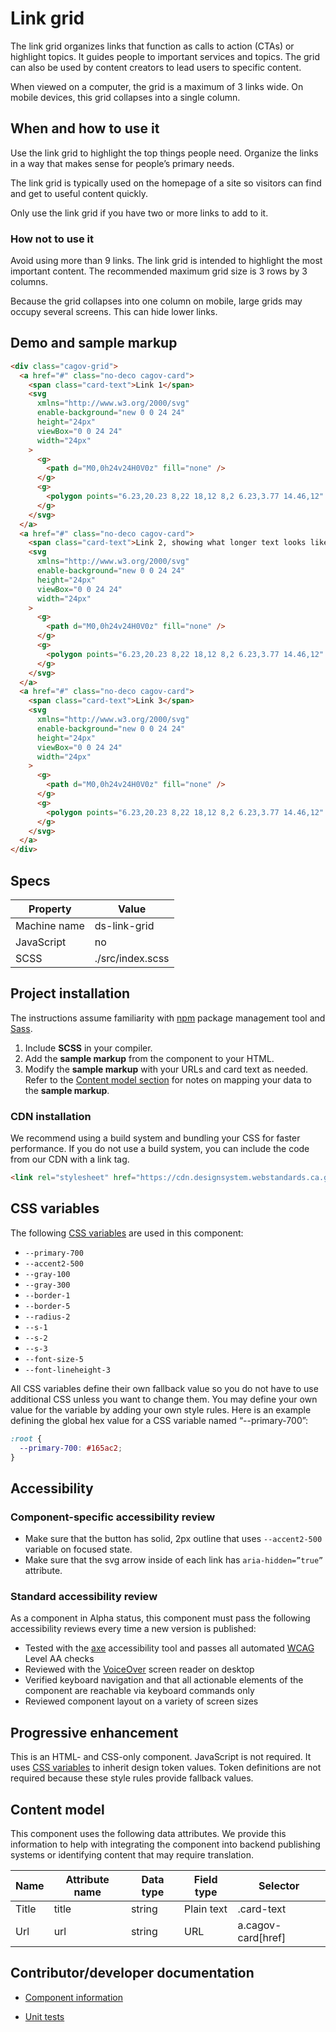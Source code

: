 # Link grid

The link grid organizes links that function as calls to action (CTAs) or highlight topics. It guides people to important services and topics. The grid can also be used by content creators to lead users to specific content.

When viewed on a computer, the grid is a maximum of 3 links wide. On mobile devices, this grid collapses into a single column.

## When and how to use it

Use the link grid to highlight the top things people need. Organize the links in a way that makes sense for people’s primary needs.

The link grid is typically used on the homepage of a site so visitors can find and get to useful content quickly.

Only use the link grid if you have two or more links to add to it.

### How not to use it

Avoid using more than 9 links. The link grid is intended to highlight the most important content. The recommended maximum grid size is 3 rows by 3 columns.

Because the grid collapses into one column on mobile, large grids may occupy several screens. This can hide lower links.

## Demo and sample markup

<html-preview>

```html preview
<div class="cagov-grid">
  <a href="#" class="no-deco cagov-card">
    <span class="card-text">Link 1</span>
    <svg
      xmlns="http://www.w3.org/2000/svg"
      enable-background="new 0 0 24 24"
      height="24px"
      viewBox="0 0 24 24"
      width="24px"
    >
      <g>
        <path d="M0,0h24v24H0V0z" fill="none" />
      </g>
      <g>
        <polygon points="6.23,20.23 8,22 18,12 8,2 6.23,3.77 14.46,12" />
      </g>
    </svg>
  </a>
  <a href="#" class="no-deco cagov-card">
    <span class="card-text">Link 2, showing what longer text looks like</span>
    <svg
      xmlns="http://www.w3.org/2000/svg"
      enable-background="new 0 0 24 24"
      height="24px"
      viewBox="0 0 24 24"
      width="24px"
    >
      <g>
        <path d="M0,0h24v24H0V0z" fill="none" />
      </g>
      <g>
        <polygon points="6.23,20.23 8,22 18,12 8,2 6.23,3.77 14.46,12" />
      </g>
    </svg>
  </a>
  <a href="#" class="no-deco cagov-card">
    <span class="card-text">Link 3</span>
    <svg
      xmlns="http://www.w3.org/2000/svg"
      enable-background="new 0 0 24 24"
      height="24px"
      viewBox="0 0 24 24"
      width="24px"
    >
      <g>
        <path d="M0,0h24v24H0V0z" fill="none" />
      </g>
      <g>
        <polygon points="6.23,20.23 8,22 18,12 8,2 6.23,3.77 14.46,12" />
      </g>
    </svg>
  </a>
</div>
```

</html-preview>

## Specs

| Property     | Value            |
| ------------ | ---------------- |
| Machine name | ds-link-grid     |
| JavaScript   | no               |
| SCSS         | ./src/index.scss |

## Project installation

The instructions assume familiarity with [npm](https://npmjs.com) package management tool and [Sass](https://sass-lang.com/).

1. Include **SCSS** in your compiler.
2. Add the **sample markup** from the component to your HTML.
3. Modify the **sample markup** with your URLs and card text as needed. Refer to the [Content model section](#content-model) for notes on mapping your data to the **sample markup**.

### CDN installation

We recommend using a build system and bundling your CSS for faster performance. If you do not use a build system, you can include the code from our CDN with a link tag.

```html
<link rel="stylesheet" href="https://cdn.designsystem.webstandards.ca.gov/components/ds-link-grid/v3.0.0/dist/index.css">
```

## CSS variables

The following [CSS variables](https://developer.mozilla.org/en-US/docs/Web/CSS/Using_CSS_custom_properties) are used in this component:

- `--primary-700`
- `--accent2-500`
- `--gray-100`
- `--gray-300`
- `--border-1`
- `--border-5`
- `--radius-2`
- `--s-1`
- `--s-2`
- `--s-3`
- `--font-size-5`
- `--font-lineheight-3`



All CSS variables define their own fallback value so you do not have to use additional CSS unless you want to change them. You may define your own value for the variable by adding your own style rules. Here is an example defining the global hex value for a CSS variable named “--primary-700”:

```css
:root {
  --primary-700: #165ac2;
}
```

## Accessibility

### Component-specific accessibility review

- Make sure that the button has solid, 2px outline that uses `--accent2-500` variable on focused state.
- Make sure that the svg arrow inside of each link has `aria-hidden=”true”` attribute.

### Standard accessibility review

As a component in Alpha status, this component must pass the following accessibility reviews every time a new version is published:

- Tested with the [axe](https://www.deque.com/axe/) accessibility tool and passes all automated [WCAG](https://www.w3.org/TR/WCAG21/) Level AA checks
- Reviewed with the [VoiceOver](https://www.apple.com/voiceover/info/guide/_1121.html) screen reader on desktop
- Verified keyboard navigation and that all actionable elements of the component are reachable via keyboard commands only
- Reviewed component layout on a variety of screen sizes

## Progressive enhancement

This is an HTML- and CSS-only component. JavaScript is not required. It uses [CSS variables](<https://developer.mozilla.org/en-US/docs/Web/CSS/var()#syntax>) to inherit design token values. Token definitions are not required because these style rules provide fallback values.

<a name="content-model"></a>

## Content model

This component uses the following data attributes. We provide this information to help with integrating the component into backend publishing systems or identifying content that may require translation.

| Name  | Attribute name | Data type | Field type | Selector           |
| ----- | -------------- | --------- | ---------- | ------------------ |
| Title | title          | string    | Plain text | .card-text         |
| Url   | url            | string    | URL        | a.cagov-card[href] |

## Contributor/developer documentation

- [Component information](https://github.com/cagov/design-system/blob/main/components/README.md)

- [Unit tests](https://github.com/cagov/design-system/blob/main/components/UNIT-TESTS.md)
